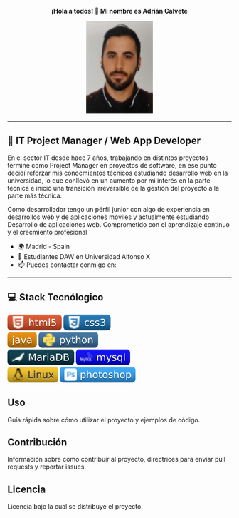 
<p align="center"><b>¡Hola a todos! 👋 Mi nombre es Adrián Calvete</b></p>

<div align="center">  
  <img src="img/adri.jpeg" alt="Imagen de portada" width="150"/>
</div>

<hr>

## 💬 IT Project Manager / Web App Developer
En el sector IT desde hace 7 años, trabajando en distintos proyectos terminé como Project Manager en proyectos de software, en ese punto decidí reforzar mis conocmientos técnicos estudiando desarrollo web en la universidad, lo que conllevó en un aumento por mi interés en la parte técnica e inició una transición irreversible de la gestión del proyecto a la parte más técnica.

Como desarrollador tengo un pérfil junior con algo de experiencia en desarrollos web y de aplicaciones móviles y actualmente estudiando Desarrollo de aplicaciones web. Comprometido con el aprendizaje continuo y el crecmiento profesional

- 🌍 Madrid - Spain
- 🧠 Estudiantes DAW en Universidad Alfonso X
- 📫 Puedes contactar conmigo en:

<hr>

## 💻 Stack Tecnólogico
<img src="img/html.svg" alt="HTML 5"/> <img src="img/css.svg" alt="CSS 3"/> <br>
<img src="img/java.svg" alt="java"/> <img src="img/python.svg" alt="python"/><br>
<img src="img/mariadb.svg" alt="mariaDB"/> <img src="img/mysql.svg" alt="MySQL"/> <br>
<img src="img/linux.svg" alt="Linux"/> <img src="img/photoshop.svg" alt="photoshop"/>

## Uso
Guía rápida sobre cómo utilizar el proyecto y ejemplos de código.

## Contribución 
Información sobre cómo contribuir al proyecto, directrices para enviar pull requests y reportar issues.

## Licencia
Licencia bajo la cual se distribuye el proyecto.

<!--
**AdrianCalveteDev/AdrianCalveteDev** is a ✨ _special_ ✨ repository because its `README.md` (this file) appears on your GitHub profile.

Here are some ideas to get you started:

- 🔭 I’m currently working on ...
- 🌱 I’m currently learning ...
- 👯 I’m looking to collaborate on ...
- 🤔 I’m looking for help with ...
- 💬 Ask me about ...
- 📫 How to reach me: ...
- 😄 Pronouns: ...
- ⚡ Fun fact: ...
-->
